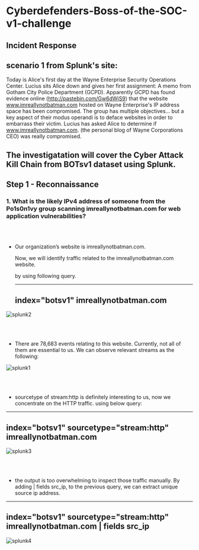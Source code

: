 # Cyberdefenders-Boss-of-the-SOC-v1-challenge

##  Incident Response

## scenario 1 from Splunk's site:

Today is Alice's first day at the Wayne Enterprise Security Operations Center. Lucius sits Alice down and gives her first assignment: A memo from Gotham City Police Department (GCPD). Apparently GCPD has found evidence online (http://pastebin.com/Gw6dWjS9) that the website www.imreallynotbatman.com hosted on Wayne Enterprise's IP address space has been compromised. The group has multiple objectives... but a key aspect of their modus operandi is to deface websites in order to embarrass their victim. Lucius has asked Alice to determine if www.imreallynotbatman.com. (the personal blog of Wayne Corporations CEO) was really compromised.


## The investigatation will cover the Cyber Attack Kill Chain from BOTsv1 dataset using Splunk.

## Step 1 - Reconnaissance

### 1. What is the likely IPv4 address of someone from the Po1s0n1vy group scanning imreallynotbatman.com for web application vulnerabilities?

<br><br> 
  -  Our organization’s website is imreallynotbatman.com.

     Now, we will identify traffic related to the imreallynotbatman.com website.

     by using following query.

       -------------------------------------
       index="botsv1" imreallynotbatman.com
       -------------------------------------

   ![splunk2](https://github.com/user-attachments/assets/a062c715-5d6c-413f-92ee-4602bfee5287)  

<br><br> 
   - There are 78,683 events relating to this website. Currently, not all of them are essential to us.
     We can observe relevant streams as the following:

   ![splunk1](https://github.com/user-attachments/assets/828bf146-0b10-4e6d-aafe-696dcd848645)

<br><br> 
- sourcetype of stream:http is definitely interesting to us, now we concentrate on the HTTP traffic.
  using below query:

-------------------------------------------------------------
index="botsv1" sourcetype="stream:http" imreallynotbatman.com
-------------------------------------------------------------

![splunk3](https://github.com/user-attachments/assets/7dfec733-bf93-490a-a538-c2b9f56177eb)


<br><br> 
- the output is too overwhelming to inspect those traffic manually.
  By adding | fields src_ip, to the  previous query, we can extract unique source ip address.

-----------------------------------------------------------------------------
index="botsv1" sourcetype="stream:http" imreallynotbatman.com | fields src_ip
-----------------------------------------------------------------------------

![splunk4](https://github.com/user-attachments/assets/91d19c81-12ae-4b6b-b654-6564194d7b9b)

<br><br> 











